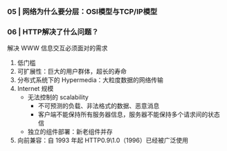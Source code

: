 ### 05 | 网络为什么要分层：OSI模型与TCP/IP模型

### 06 | HTTP解决了什么问题？

解决 WWW 信息交互必须面对的需求

<ol>
    <li>低门槛</li>
    <li>可扩展性：巨大的用户群体，超长的寿命</li>
    <li>分布式系统下的 Hypermedia：大粒度数据的网络传输</li>
    <li>Internet 规模
        <ul>
            <li>无法控制的 scalability
                <ul>
                    <li>不可预测的负载、非法格式的数据、恶意消息</li>
                    <li>客户端不能保持所有服务器信息，服务器不能保持多个请求间的状态信</li>
                </ul>
            </li>
            <li>独立的组件部署：新老组件并存</li>
        </ul>
    </li>
    <li>向前兼容：自 1993 年起 HTTP0.9\1.0（1996）已经被广泛使用</li>
</ol>